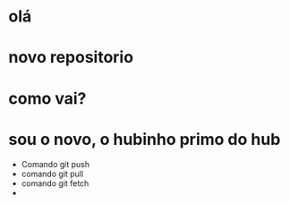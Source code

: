 # olá
# novo repositorio
# como vai?
# sou o novo, o hubinho primo do hub

* Comando git push
* comando git pull
* comando git fetch
* 
